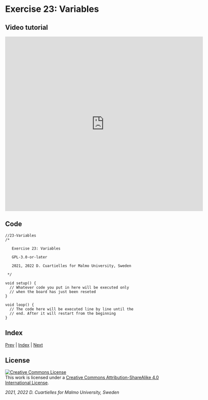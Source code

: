 # Exercise 23: Variables

## Video tutorial

<iframe src="https://player.vimeo.com/video/527938676?h=a331466dd6" width="640" height="564" frameborder="0" allow="autoplay; fullscreen" allowfullscreen></iframe>

## Code

```c_cpp
//23-Variables
/*

   Exercise 23: Variables

   GPL-3.0-or-later

   2021, 2022 D. Cuartielles for Malmo University, Sweden

 */

void setup() {
  // Whatever code you put in here will be executed only 
  // when the board has just been reseted
}

void loop() {
  // The code here will be executed line by line until the 
  // end. After it will restart from the beginning
}
```

## Index

[Prev](../22-Servomotors/22-Servomotors.md) |  [Index](../course_index.md) |  [Next](../24-Arrays/24-Arrays.md)

## License

<a rel="license" href="http://creativecommons.org/licenses/by-sa/4.0/"><img alt="Creative Commons License" style="border-width:0" src="https://i.creativecommons.org/l/by-sa/4.0/80x15.png" /></a><br />This work is licensed under a <a rel="license" href="http://creativecommons.org/licenses/by-sa/4.0/">Creative Commons Attribution-ShareAlike 4.0 International License</a>.

*2021, 2022 D. Cuartielles for Malmo University, Sweden*
